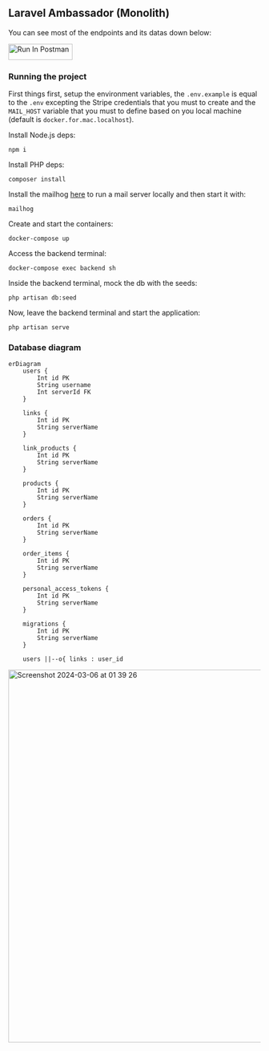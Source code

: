 ## Laravel Ambassador (Monolith)
You can see most of the endpoints and its datas down below:

[<img src="https://run.pstmn.io/button.svg" alt="Run In Postman" style="width: 128px; height: 32px;">](https://god.gw.postman.com/run-collection/16889380-bf1a7826-d54f-4e33-ae05-6d2385ebd87d?action=collection%2Ffork&source=rip_markdown&collection-url=entityId%3D16889380-bf1a7826-d54f-4e33-ae05-6d2385ebd87d%26entityType%3Dcollection%26workspaceId%3Db10972d8-d348-4dad-a75c-df1938ec825e)

### Running the project
First things first, setup the environment variables, the `.env.example` is equal to the `.env` excepting the Stripe credentials that you must to create and the `MAIL_HOST` variable that you must to define based on you local machine (default is `docker.for.mac.localhost`).

Install Node.js deps:
```
npm i
```
Install PHP deps:
```
composer install
```
Install the mailhog [here](https://github.com/mailhog/MailHog) to run a mail server locally and then start it with:
```
mailhog
```
Create and start the containers:
```
docker-compose up
```
Access the backend terminal:
```
docker-compose exec backend sh
```
Inside the backend terminal, mock the db with the seeds:
```
php artisan db:seed
```
Now, leave the backend terminal and start the application:
```
php artisan serve
```
### Database diagram

```mermaid
erDiagram
    users {
        Int id PK
        String username
        Int serverId FK
    }

    links {
        Int id PK
        String serverName
    }
    
    link_products {
        Int id PK
        String serverName
    }

    products {
        Int id PK
        String serverName
    }
    
    orders {
        Int id PK
        String serverName
    }

    order_items {
        Int id PK
        String serverName
    }
    
    personal_access_tokens {
        Int id PK
        String serverName
    }

    migrations {
        Int id PK
        String serverName
    }

    users ||--o{ links : user_id
```

<img width="743" alt="Screenshot 2024-03-06 at 01 39 26" src="https://github.com/devkiloton/laravel-ambassador/assets/78966160/6eced765-e853-4fe1-b99c-bf1f67a87b2f">
